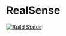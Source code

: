 # RealSense

[![Build Status](https://travis-ci.org/Gnimuc/RealSense.jl.svg?branch=master)](https://travis-ci.org/Gnimuc/RealSense.jl)
